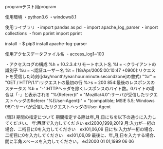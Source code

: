 programテスト用program

使用環境
・python3.6
・windows8.1

使用ライブラリ
・import pandas as pd
・import apache_log_parser
・import collections
・from pprint import pprint

install
・$ pip3 install apache-log-parser

使用アクセスデータファイル名
・access_log1~100

・アクセスログの構成
%h = 10.2.3.4:リモートホスト名
%l = -:クライアントの識別子
%u = -:認証ユーザー名
%t = [18/Apr/2005:00:10:47 +0900]:リクエストを受信した時刻([day/month/year:hour:minute:secondzone]の書式)
"%r" = "GET / HTTP/1.1":リクエストの最初の行
%>s = 200 854:最後のレスポンスのステータス
%b = "-":HTTPヘッダを除くレスポンスのバイト数。0バイトの場合は「-」と表示される
"%{Referer}i" = "Mozilla/4.0":サーバが受信したリクエストヘッダのReferer
"%{User-Agent}i" = "(compatible; MSIE 5.5; Windows 98)":サーバが受信したリクエストヘッダのUser-Agent

(問3) 期間の指定について
期間指定する際は年,月,日にちを以下の通りに入力してください。
年:西暦で入力してください ex)2000,1999,2019
月:入力が一桁の場合、二桁目に0を入力してください　ex)01,06,09
日にち:入力が一桁の場合、二桁目に0を入力してください　ex)01,06,09
最後に、年,月,日を入力する場合、間に半角スペースを入力してください。 ex)2000 01 01,1999 06 06
